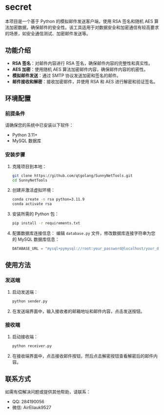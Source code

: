 # secret

本项目是一个基于 Python 的模拟邮件发送客户端，使用 RSA 签名和随机 AES
算法加密数据，确保邮件的安全性。该工具适用于对数据安全和加密通信有较高要求的场景，如安全通信测试、加密邮件发送等。

## 功能介绍

- **RSA 签名**：对邮件内容进行 RSA 签名，确保邮件内容的完整性和真实性。
- **AES 加密**：使用随机 AES 算法加密邮件内容，确保邮件内容的机密性。
- **模拟邮件发送**：通过 SMTP 协议发送加密和签名的邮件。
- **邮件接收和解密**：接收加密邮件，并使用 RSA 和 AES 进行解密和验证签名。

## 环境配置

### 前提条件

请确保您的系统中已安装以下软件：

- Python 3.11+
- MySQL 数据库

### 安装步骤

1. 克隆项目到本地：
    ```bash
    git clone https://github.com/qtgolang/SunnyNetTools.git
    cd SunnyNetTools
    ```

2. 创建并激活虚拟环境：
    ```bash
    conda create -n rsa python=3.11.9
    conda activate rsa
    ```

3. 安装所需的 Python 包：
    ```bash
    pip install -r requirements.txt
    ```

4. 配置数据库连接信息：
   编辑 `database.py` 文件，修改数据库连接字符串为您的 MySQL 数据库信息：
    ```python
    DATABASE_URL = "mysql+pymysql://root:your_password@localhost/your_database"
    ```

## 使用方法

### 发送端

1. 启动发送端：
    ```bash
    python sender.py
    ```

2. 在发送端界面中，输入接收者的邮箱地址和邮件内容，点击发送按钮。

### 接收端

1. 启动接收端：
    ```bash
    python receiver.py
    ```

2. 在接收端界面中，点击接收邮件按钮，然后点击解密按钮查看解密后的邮件内容。

## 联系方式

如需有偿解决问题或提供其他帮助，请联系：

- QQ: 284190056
- 微信: AirEliauk9527
